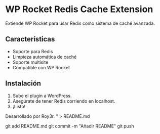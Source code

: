 # WP Rocket Redis Cache Extension

Extiende WP Rocket para usar Redis como sistema de caché avanzada.

## Características

- Soporte para Redis
- Limpieza automática de caché
- Soporte multisite
- Compatible con WP Rocket

## Instalación

1. Sube el plugin a WordPress.
2. Asegúrate de tener Redis corriendo en localhost.
3. ¡Listo!

Desarrollado por Roy3r.
" > README.md

git add README.md
git commit -m "Añadir README"
git push
